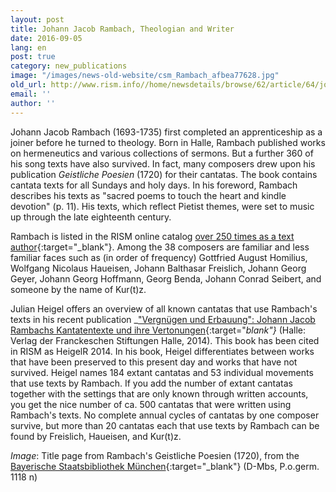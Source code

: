 ```yaml
---
layout: post
title: Johann Jacob Rambach, Theologian and Writer
date: 2016-09-05
lang: en
post: true
category: new_publications
image: "/images/news-old-website/csm_Rambach_afbea77628.jpg"
old_url: http://www.rism.info//home/newsdetails/browse/62/article/64/johann-jacob-rambach-theologian-and-writer.html
email: ''
author: ''
---
```



Johann Jacob Rambach (1693-1735) first completed an apprenticeship as a joiner before he turned to theology. Born in Halle, Rambach published works on hermeneutics and various collections of sermons. But a further 360 of his song texts have also survived. In fact, many composers drew upon his publication _Geistliche Poesien_ (1720) for their cantatas. The book contains cantata texts for all Sundays and holy days. In his foreword, Rambach describes his texts as "sacred poems to touch the heart and kindle devotion" (p. 11). His texts, which reflect Pietist themes, were set to music up through the late eighteenth century.

Rambach is listed in the RISM online catalog [over 250 times as a text author](https://opac.rism.info/search?View=rism&q=119091852&Language=en){:target="_blank"}. Among the 38 composers are familiar and less familiar faces such as (in order of frequency) Gottfried August Homilius, Wolfgang Nicolaus Haueisen, Johann Balthasar Freislich, Johann Georg Geyer, Johann Georg Hoffmann, Georg Benda, Johann Conrad Seibert, and someone by the name of Kur(t)z.

Julian Heigel offers an overview of all known cantatas that use Rambach's texts in his recent publication _["Vergnügen und Erbauung": Johann Jacob Rambachs Kantatentexte und ihre Vertonungen](http://www.francke-halle.de/verlag-der-franckeschen-stiftungen/einrichtungen-e-12.html){:target="_blank"}_ (Halle: Verlag der Franckeschen Stiftungen Halle, 2014). This book has been cited in RISM as HeigelR 2014. In his book, Heigel differentiates between works that have been preserved to this present day and works that have not survived. Heigel names 184 extant cantatas and 53 individual movements that use texts by Rambach. If you add the number of extant cantatas together with the settings that are only known through written accounts, you get the nice number of ca. 500 cantatas that were written using Rambach's texts. No complete annual cycles of cantatas by one composer survive, but more than 20 cantatas each that use texts by Rambach can be found by Freislich, Haueisen, and Kur(t)z.



_Image_: Title page from Rambach's Geistliche Poesien (1720), from the [Bayerische Staatsbibliothek München](http://www.mdz-nbn-resolving.de/urn/resolver.pl?urn=urn:nbn:de:bvb:12-bsb10116678-9){:target="_blank"} (D-Mbs, P.o.germ. 1118 n)





<script type="text/javascript">var switchTo5x=true;</script><script type="text/javascript" src="http://w.sharethis.com/button/buttons.js"></script><script type="text/javascript">stLight.options({publisher: "9b601438-1ce1-49d8-bfd7-9cff5df54c17", doNotHash: false, doNotCopy: false, hashAddressBar: false});</script>